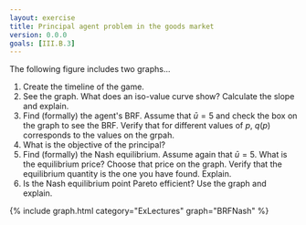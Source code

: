 ```yaml
---
layout: exercise
title: Principal agent problem in the goods market
version: 0.0.0
goals: [III.B.3]
---
```


The following figure includes two graphs...

1. Create the timeline of the game.
2. See the graph. What does an iso-value curve show? Calculate the slope and explain.
3. Find (formally) the agent's BRF. Assume that $\bar{u}=5$ and check the box on the graph to see the BRF. Verify that for different values of $p$, $q(p)$ corresponds to the values on the grpah.
4. What is the objective of the principal?
5. Find (formally) the Nash equilibrium. Assume again that $\bar{u}=5$. What is the equilibrium price? Choose that price on the graph. Verify that the equilibrium quantity is the one you have found. Explain.
6. Is the Nash equilibrium point Pareto efficient? Use the graph and explain.


{% include graph.html category="ExLectures" graph="BRFNash" %}
